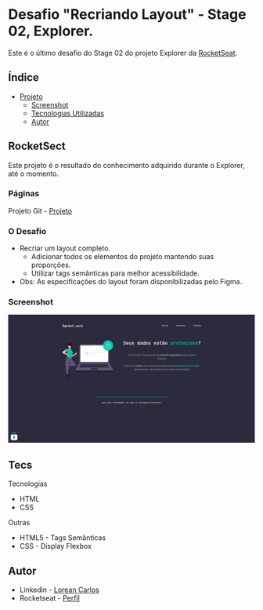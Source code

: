 # Desafio "Recriando Layout" - Stage 02, Explorer.

Este é o último desafio do Stage 02 do projeto Explorer da [RocketSeat](rocketseat.com.br/).

## Índice

- [Projeto](#RocketSect)
  - [Screenshot](#screenshot)
  - [Tecnologias Utilizadas](#tecs)
  - [Autor](#autor)

## RocketSect

Este projeto é o resultado do conhecimento adquirido durante o Explorer, até o momento.  

### Páginas

Projeto Git - [Projeto](https://github.com/loreancarlos/Rocket-Sect/)

### O Desafio

- Recriar um layout completo.
    - Adicionar todos os elementos do projeto mantendo suas proporções.
    - Utilizar tags semânticas para melhor acessibilidade.
- Obs: As especificações do layout foram disponibilizadas pelo Figma.

### Screenshot

![](./img/screenshot.png)

## Tecs

Tecnologias

- HTML
- CSS

Outras

- HTML5 - Tags Semânticas
- CSS - Display Flexbox

## Autor

- Linkedin - [Lorean Carlos](https://www.linkedin.com/in/lorean-carlos-fernandes-soares-03220121a/)
- Rocketseat - [Perfil](https://app.rocketseat.com.br/me/loreancarlos)